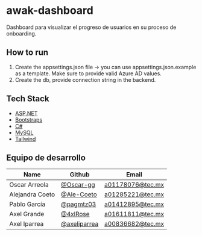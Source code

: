 # awak-dashboard
Dashboard para visualizar el progreso de usuarios en su proceso de onboarding.

## How to run

1. Create the appsettings.json file -> you can use appsettings.json.example as a template. Make sure to provide valid Azure AD values.
2. Create the db, provide connection string in the backend.

## Tech Stack

- [ASP.NET](https://dotnet.microsoft.com/en-us/apps/aspnet)
- [Bootstraps](https://getbootstrap.com/docs/5.3/getting-started/introduction/)
- [C#](https://dotnet.microsoft.com/es-es/languages/csharp)
- [MySQL](https://www.mysql.com/)
- [Tailwind](https://tailwindcss.com/)
  
## Equipo de desarrollo

| Name | Github | Email |
| --- | --- | --- |
| Oscar Arreola | [@Oscar-gg](https://github.com/Oscar-gg) | a01178076@tec.mx |
| Alejandra Coeto | [@Ale-Coeto](https://github.com/AleCoeto) | a01285221@tec.mx |
| Pablo García | [@pagmtz03](https://github.com/pagmtz03) | a01412895@tec.mx |
| Axel Grande | [@4xlRose](https://github.com/4xlRose) | a01611811@tec.mx |
| Axel Iparrea | [@axeliparrea](https://github.com/axeliparrea) | a00836682@tec.mx |
